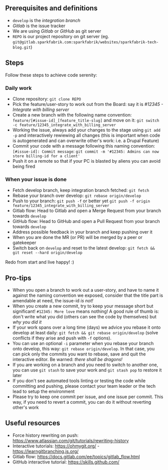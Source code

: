 

## Prerequisites and definitions

* `develop` is the *integration branch*
* *Gitlab* is the issue tracker
* We are using *Gitlab* or *GitHub* as git server
* `REPO` is our project repository on git server (eg. `git@gitlab.sparkfabrik.com:sparkfabrik/websites/sparkfabrik-tech-blog.git`)

## Steps

Follow these steps to achieve code serenity:

### Daily work

* Clone repository: `git clone REPO`
* Pick the feature/user-story to work out from the Board: say it is *#12345 - Integrate with billing server*
* Create a new branch with the following name convention: `feature/[#issue-id]_[feature_title-slug]` and move on it: `git switch -c feature/12345_integrate_with_billing_server`
* Working the issue, always add your changes to the stage using `git add -p` and interactively rewiewing all changes (this is important when code is autogenerated and can overwrite other's work: i.e. a Drupal Feature)
* Commit your code with a message following this naming convention: `[#issue-id]: Commit message`: `git commit -m '#12345: Admins can now store billing-id for a client'`
* Push it on a remote so that if your PC is blasted by aliens you can avoid being fired

### When your issue is done

* Fetch develop branch, keep integration branch fetched: `git fetch`
* Rebase your branch over develop: `git rebase origin/develop`
* Push to your branch: `git push -f` or better yet `git push -f origin feature/12345_integrate_with_billing_server`
* Gitlab flow: Head to Gitlab and open a Merge Request from your branch towards `develop`
* GitHub flow: Head to GitHub and open a Pull Request from your branch towards `develop`
* Address possible feedback in your branch and keep pushing over it
* When you are done the MR (or PR) will be merged by a peer or gatekeeper
* Switch back on `develop` and reset to the latest develop: `git fetch && git reset --hard origin/develop`

Redo from start and live happy! :)

## Pro-tips

* When you open a branch to work out a user-story, and have to name it against the naming convention we exposed, consider that the title part is amendable at need, the issue-id *is not!*
* When you create a new commit, try to keep your message short but significant! `#12345: More love` means nothing! A good rule of thumb is: don't write what you did (others can see the code by themselves) but *why you did it*
* If your work spans over a long time (days) we advice you rebase it onto develop at least daily: `git fetch && git rebase origin/develop` (solve conflicts if they arise and push with `-f` options).
* You can use an optional `-i` parameter when you rebase your branch onto develop, this way: `git rebase origin/develop`. In that case, you can pick only the commits you want to rebase, save and quit the interactive editor. Be warned: *there shall be dragons!*
* If you are working on a branch and you need to switch to another one, you can use `git stash` to save your work and `git stash pop` to restore it later
* If you don't see automated tools linting or testing the code while committing and pushing, please contact your team leader or the tech lead to setup the environment
* Please try to keep one commit per issue, and one issue per commit. This way, if you need to revert a commit, you can do it without reverting other's work

## Useful resources

* Force history rewriting on push: https://www.atlassian.com/git/tutorials/rewriting-history
* Interactive tutorials: https://ohmygit.org/ - https://learngitbranching.js.org/
* Gitlab flow: https://docs.gitlab.com/ee/topics/gitlab_flow.html
* GitHub interactive tutorial: https://skills.github.com/